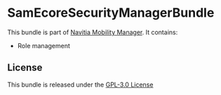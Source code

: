 SamEcoreSecurityManagerBundle
=========================

This bundle is part of [Navitia Mobility Manager](https://github.com/CanalTP/navitia-mobility-manager).
It contains:
- Role management

License
-------

This bundle is released under the [GPL-3.0 License](LICENSE)
